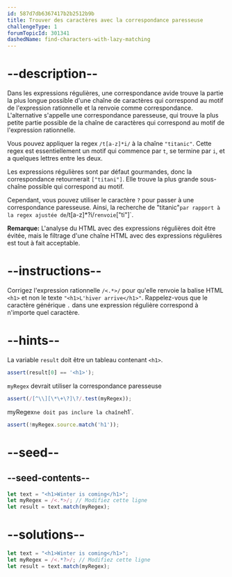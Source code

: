 ```yaml
---
id: 587d7db6367417b2b2512b9b
title: Trouver des caractères avec la correspondance paresseuse
challengeType: 1
forumTopicId: 301341
dashedName: find-characters-with-lazy-matching
---
```


# --description--

Dans les expressions régulières, une correspondance avide trouve la partie la plus longue possible d'une chaîne de caractères qui correspond au motif de l'expression rationnelle et la renvoie comme correspondance. L'alternative s'appelle une correspondance paresseuse, qui trouve la plus petite partie possible de la chaîne de caractères qui correspond au motif de l'expression rationnelle.

Vous pouvez appliquer la regex `/t[a-z]*i/` à la chaîne `"titanic"`. Cette regex est essentiellement un motif qui commence par `t`, se termine par `i`, et a quelques lettres entre les deux.

Les expressions régulières sont par défaut gourmandes, donc la correspondance retournerait `["titani"]`. Elle trouve la plus grande sous-chaîne possible qui correspond au motif.

Cependant, vous pouvez utiliser le caractère `?` pour passer à une correspondance paresseuse. Ainsi, la recherche de "titanic"` par rapport à la regex ajustée de `/t[a-z]*?i/` renvoie `["ti"]`.

**Remarque:** L'analyse du HTML avec des expressions régulières doit être évitée, mais le filtrage d'une chaîne HTML avec des expressions régulières est tout à fait acceptable.

# --instructions--

Corrigez l'expression rationnelle `/<.*>/` pour qu'elle renvoie la balise HTML `<h1>` et non le texte `"<h1>L'hiver arrive</h1>"`. Rappelez-vous que le caractère générique `.` dans une expression régulière correspond à n'importe quel caractère.

# --hints--

La variable `result` doit être un tableau contenant `<h1>`.

```js
assert(result[0] == '<h1>');
```

`myRegex` devrait utiliser la correspondance paresseuse

```js
assert(/[^\\][\*\+\?]\?/.test(myRegex));
```

myRegex` ne doit pas inclure la chaîne `h1`.

```js
assert(!myRegex.source.match('h1'));
```

# --seed--

## --seed-contents--

```js
let text = "<h1>Winter is coming</h1>";
let myRegex = /<.*>/; // Modifiez cette ligne
let result = text.match(myRegex);
```

# --solutions--

```js
let text = "<h1>Winter is coming</h1>";
let myRegex = /<.*?>/; // Modifiez cette ligne
let result = text.match(myRegex);
```
